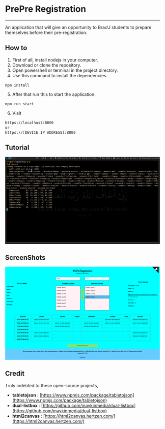 # PrePre Registration
---

An application that will give an opportunity to BracU students to prepare themselves before their pre-registration.


## How to

1. First of all, install nodejs in your computer.   
2. Download or clone the repository.
3. Open powershell or terminal in the project directory.
4. Use this command to install the dependencies.

```
npm install
```
5. After that run this to start the application.

```
npm run start
```
6. Visit
```
https://localhost:8000
or 
https://[DEVICE IP ADDRESS]:8000
```



## Tutorial

![tut1](./screenshots/tut.gif)



## ScreenShots

![ss1](./screenshots/demo_desktop.png)



## Credit

Truly indebted to these open-source projects,

* **tabletojson** : [https://www.npmjs.com/package/tabletojson](https://www.npmjs.com/package/tabletojson)
* **dual-listbox** : [https://github.com/maykinmedia/dual-listbox](https://github.com/maykinmedia/dual-listbox)
* **html2canvas** : [https://html2canvas.hertzen.com/](https://html2canvas.hertzen.com/) 
